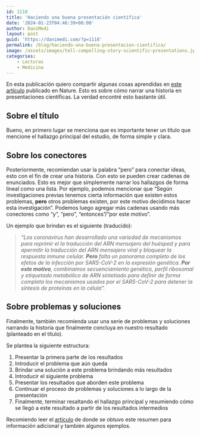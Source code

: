 ```yaml
---
id: 1118
title: 'Haciendo una buena presentación científica'
date: '2024-01-23T04:46:39+00:00'
author: DaniMedi
layout: post
guid: 'https://danimedi.com/?p=1118'
permalink: /blog/haciendo-una-buena-presentacion-cientifica/
image: /assets/images/tell-compelling-story-scientific-presentations.jpg
categories:
    - Lecturas
    - Medicina
---
```


En esta publicación quiero compartir algunas cosas aprendidas en [este artículo](https://www.nature.com/articles/d41586-021-03603-2) publicado en Nature. Esto es sobre cómo narrar una historia en presentaciones científicas. La verdad encontré esto bastante útil.

## Sobre el título

Bueno, en primero lugar se menciona que es importante tener un título que mencione el hallazgo principal del estudio, de forma simple y clara.

## Sobre los conectores

Posteriormente, recomiendan usar la palabra “pero” para conectar ideas, esto con el fin de crear una historia. Con esto se pueden crear cadenas de enunciados. Esto es mejor que simplemente narrar los hallazgos de forma lineal como una lista. Por ejemplo, podemos mencionar que “Según investigaciones previas tenemos cierta información que existen estos problemas, **pero** otros problemas existen, por este motivo decidimos hacer esta investigación”. Podemos luego agregar más cadenas usando más conectores como “y”, “pero”, “entonces”/”por este motivo”.

Un ejemplo que brindan es el siguiente (traducido):

> *“Los coronavirus han desarrollado una variedad de mecanismos para reprimir el la traducción del ARN mensajero del huésped y para apermitir la traducción del ARN mensajero viral y bloquear la respuesta inmune celular. **Pero** falta un panorama completo de los efetos de la infección por SARS-CoV-2 en la expresión genética. **Por este motivo**, combinamos secuenciamiento genético, perfil ribosomal y etiquetado metabólico de ARN sintetiado para definir de forma completa los mecanismos usados por el SARS-CoV-2 para detener la síntesis de proteínas en la célula”.*

## Sobre problemas y soluciones

Finalmente, también recomienda usar una serie de problemas y soluciones narrando la historia que finalmente concluya en nuestro resultado (planteado en el título).

Se plantea la siguiente estructura:

1. Presentar la primera parte de los resultados
2. Introducir el problema que aún queda
3. Brindar una solución a este problema brindando más resultados
4. Introducir el siguiente problema
5. Presentar los resultados que aborden este problema
6. Continuar el proceso de problemas y soluciones a lo largo de la presentación
7. Finalmente, terminar resaltando el hallazgo principal y resumiendo cómo se llegó a este resultado a partir de los resultados intermedios

Recomiendo leer el [artículo](https://www.nature.com/articles/d41586-021-03603-2) de donde se obtuvo este resumen para información adicional y también algunos ejemplos.